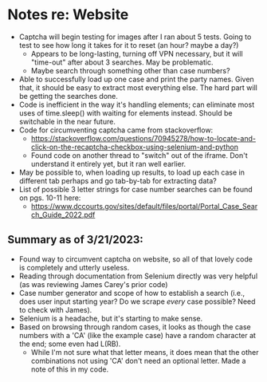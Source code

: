 # Notes re: Website
* Captcha will begin testing for images after I ran about 5 tests. Going to test to see how long it takes for it to reset (an hour? maybe a day?)
  * Appears to be long-lasting, turning off VPN necessary, but it will "time-out" after about 3 searches. May be problematic.
  * Maybe search through something other than case numbers?
* Able to successfully load up one case and print the party names. Given that, it should be easy to extract most everything else. The hard part will be getting the searches done.
* Code is inefficient in the way it's handling elements; can eliminate most uses of time.sleep() with waiting for elements instead. Should be switchable in the near future.
* Code for circumventing captcha came from stackoverflow:
  * https://stackoverflow.com/questions/70945278/how-to-locate-and-click-on-the-recaptcha-checkbox-using-selenium-and-python
  * Found code on another thread to "switch" out of the iframe. Don't understand it entirely yet, but it ran well earlier.
* May be possible to, when loading up results, to load up each case in different tab perhaps and go tab-by-tab for extracting data?
* List of possible 3 letter strings for case number searches can be found on pgs. 10-11 here:
  * https://www.dccourts.gov/sites/default/files/portal/Portal_Case_Search_Guide_2022.pdf

## Summary as of 3/21/2023:
* Found way to circumvent captcha on website, so all of that lovely code is completely and utterly useless.
* Reading through documentation from Selenium directly was very helpful (as was reviewing James Carey's prior code)
* Case number generator and scope of how to establish a search (i.e., does user input starting year? Do we scrape _every_ case possible? Need to check with James).
* Selenium is a headache, but it's starting to make sense.
* Based on browsing through random cases, it looks as though the case numbers with a 'CA' (like the example case) have a random character at the end; some even had L(RB).
  * While I'm not sure what that letter means, it does mean that the other combinations not using 'CA' don't need an optional letter. Made a note of this in my code.